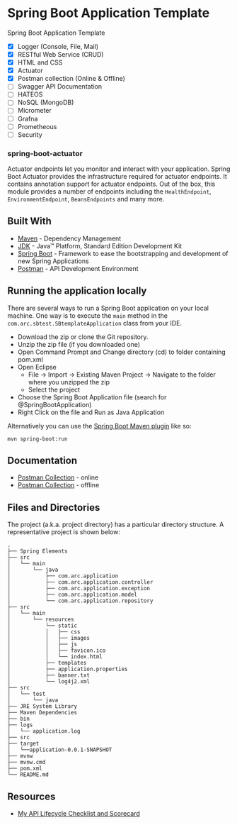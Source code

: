 # Spring Boot Application Template

Spring Boot Application Template

- [x] Logger (Console, File, Mail)
- [x] RESTful Web Service (CRUD)
- [x] HTML and CSS
- [x] Actuator
- [x] Postman collection (Online & Offline)
- [ ] Swagger API Documentation
- [ ] HATEOS
- [ ] NoSQL (MongoDB)
- [ ] Micrometer
- [ ] Grafna
- [ ] Prometheous
- [ ] Security

### spring-boot-actuator
Actuator endpoints let you monitor and interact with your application.
Spring Boot Actuator provides the infrastructure required for actuator endpoints. It contains
annotation support for actuator endpoints. Out of the box, this module provides a number of endpoints
including the `HealthEndpoint`, `EnvironmentEndpoint`, `BeansEndpoints` and many more.

## Built With

* [Maven](https://maven.apache.org/) - Dependency Management
* [JDK](http://www.oracle.com/technetwork/java/javase/downloads/jdk8-downloads-2133151.html) - Java™ Platform, Standard Edition Development Kit 
* [Spring Boot](https://spring.io/projects/spring-boot) - Framework to ease the bootstrapping and development of new Spring Applications
* [Postman](https://www.getpostman.com/) - API Development Environment

## Running the application locally

There are several ways to run a Spring Boot application on your local machine. One way is to execute the `main` method in the `com.arc.sbtest.SBtemplateApplication` class from your IDE.

- Download the zip or clone the Git repository.
- Unzip the zip file (if you downloaded one)
- Open Command Prompt and Change directory (cd) to folder containing pom.xml
- Open Eclipse 
   - File -> Import -> Existing Maven Project -> Navigate to the folder where you unzipped the zip
   - Select the project
- Choose the Spring Boot Application file (search for @SpringBootApplication)
- Right Click on the file and Run as Java Application

Alternatively you can use the [Spring Boot Maven plugin](https://docs.spring.io/spring-boot/docs/current/reference/html/build-tool-plugins-maven-plugin.html) like so:

```shell
mvn spring-boot:run
```

## Documentation

* [Postman Collection](https://documenter.getpostman.com/view/2449187/RWTiwzb2) - online
* [Postman Collection](https://github.com/AnanthaRajuC/Spring-Boot-Application-Template/blob/master/Spring%20Boot%20Template.postman_collection.json) - offline

## Files and Directories

The project (a.k.a. project directory) has a particular directory structure. A representative project is shown below:

```
.
├── Spring Elements
├── src
│   └── main
│       └── java
│           ├── com.arc.application
│           ├── com.arc.application.controller
│           ├── com.arc.application.exception
│           ├── com.arc.application.model
│           └── com.arc.application.repository
├── src
│   └── main
│       └── resources
│           └── static
│           │   ├── css
│           │   ├── images
│           │   ├── js
│           │   ├── favicon.ico
│           │   └── index.html
│           ├── templates
│           ├── application.properties
│           ├── banner.txt
│           └── log4j2.xml
├── src
│   └── test
│       └── java
├── JRE System Library
├── Maven Dependencies
├── bin
├── logs
│   └── application.log
├── src
├── target
│   └──application-0.0.1-SNAPSHOT
├── mvnw
├── mvnw.cmd
├── pom.xml
└── README.md
```

## Resources

* [My API Lifecycle Checklist and Scorecard](https://dzone.com/articles/my-api-lifecycle-checklist-and-scorecard)
